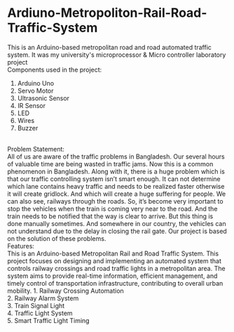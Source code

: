 # Ardiuno-Metropoliton-Rail-Road-Traffic-System
This is an Arduino-based metropolitan road and road automated traffic system. It was my university's microprocessor &amp; Micro controller laboratory project
<br/>
Components used in the project:
1. Arduino Uno
2. Servo Motor
3. Ultrasonic Sensor
4. IR Sensor
5. LED
6. Wires
7. Buzzer
<br/>
Problem Statement:  <br/>
All of us are aware of the traffic problems in Bangladesh. Our several hours of valuable time are being wasted in traffic jams. Now this is a common phenomenon in Bangladesh.
Along with it, there is a huge problem which is that our traffic controlling system isn’t smart enough. It can not determine which lane contains heavy traffic and needs to be realized
faster otherwise it will create gridlock. And which will create a huge suffering for people. We can also see, railways through the roads. So, it’s become very important to stop the vehicles
when the train is coming very near to the road. And the train needs to be notified that the way is clear to arrive. But this thing is done manually sometimes. And somewhere in our
country, the vehicles can not understand due to the delay in closing the rail gate. Our project is based on the solution of these problems.
<br/>
Features:  <br/>
This is an Arduino-based Metropolitan Rail and Road Traffic System. This project focuses on designing and implementing an automated system that controls railway crossings
and road traffic lights in a metropolitan area. The system aims to provide real-time information, efficient management, and timely control of transportation infrastructure, contributing to
overall urban mobility.
1. Railway Crossing Automation<br/>
2. Railway Alarm System<br/>
3. Train Signal Light<br/>
4. Traffic Light System<br/>
5. Smart Traffic Light Timing<br/>
